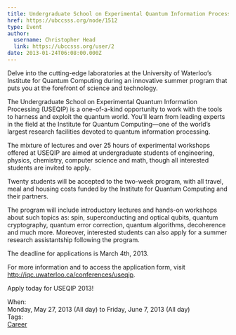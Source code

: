```yaml
---
title: Undergraduate School on Experimental Quantum Information Processing 
href: https://ubccsss.org/node/1512
type: Event
author:
  username: Christopher Head
  link: https://ubccsss.org/user/2
date: 2013-01-24T06:08:00.000Z
---
```


<div class="field field-name-body field-type-text-with-summary field-label-hidden"><div class="field-items"><div class="field-item even"><p>Delve into the cutting-edge laboratories at the University of Waterloo&#x2019;s Institute for Quantum Computing during an innovative summer program that puts you at the forefront of science and technology.</p>
<p>The Undergraduate School on Experimental Quantum Information Processing (USEQIP) is a one-of-a-kind opportunity to work with the tools to harness and exploit the quantum world. You&#x2019;ll learn from leading experts in the field at the Institute for Quantum Computing&#x2014;one of the world&#x2019;s largest research facilities devoted to quantum information processing.</p>
<p>The mixture of lectures and over 25 hours of experimental workshops offered at USEQIP are aimed at undergraduate students of engineering, physics, chemistry, computer science and math, though all interested students are invited to apply.</p>
<p>Twenty students will be accepted to the two-week program, with all travel, meal and housing costs funded by the Institute for Quantum Computing and their partners.</p>
<p>The program will include introductory lectures and hands-on workshops about such topics as: spin, superconducting and optical qubits, quantum cryptography, quantum error correction, quantum algorithms, decoherence and much more. Moreover, interested students can also apply for a summer research assistantship following the program.</p>
<p>The deadline for applications is March 4th, 2013.</p>
<p>For more information and to access the application form, visit <a href="http://iqc.uwaterloo.ca/conferences/useqip">http://iqc.uwaterloo.ca/conferences/useqip</a>.</p>
<p>Apply today for USEQIP 2013!</p>
</div></div></div><div class="field field-name-field-dates field-type-datetime field-label-above"><div class="field-label">When:&#xA0;</div><div class="field-items"><div class="field-item even"><span class="date-display-range"><span class="date-display-start">Monday, May 27, 2013 (All day)</span> to <span class="date-display-end">Friday, June 7, 2013 (All day)</span></span></div></div></div>    <footer>
    <div class="field field-name-field-tags field-type-taxonomy-term-reference field-label-above"><div class="field-label">Tags:&#xA0;</div><div class="field-items"><div class="field-item even"><a href="/career">Career</a></div></div></div>      </footer>